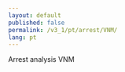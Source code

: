 ```yaml
---
layout: default
published: false
permalink: /v3_1/pt/arrest/VNM/
lang: pt
---
```


Arrest analysis VNM
